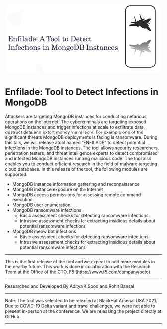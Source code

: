 ![Screenshot](images/enfilade.png)

# Enfilade: Tool to Detect Infections in MongoDB

Attackers are targeting MongoDB instances for conducting nefarious operations on the Internet. The cybercriminals are targeting exposed MongoDB instances and trigger infections at scale to exfiltrate data, destruct data,and extort money via ransom. For example one of the significant threats MongoDB deployments is facing is ransomware. During this talk, we will release atool named "ENFILADE" to detect potential infections in the MongoDB instances. The tool allows security researchers, penetration testers, and threat intelligence experts to detect compromised and infected MongoDB instances running malicious code. The tool also enables you to conduct efficient research in the field of malware targeting cloud databases. In this release of the tool, the following modules are supported: 

* MongoDB instance information gathering and reconnaissance 
* MongoDB instance exposure on the Internet 
* MongoDB access permissions for assessing remote command execution
* MongoDB user enumeration
* MongoDB ransomware infections 
     - Basic assessment checks for detecting ransomware infections 
     - Intrusive assessment checks for extracting insidious details about potential ransomware infections
* MongoDB meow bot infections
     - Basic assessment checks for detecting ransomware infections 
     - Intrusive assessment checks for extracting insidious details about potential ransomware infections


--------------

This is the first release of the tool and we expect to add more modules in the nearby future. This work is done in collaboration with the Research Team at the Office of the CTO, F5 (https://www.f5.com/company/octo)


--------------

Researched and Developed By Aditya K Sood and Rohit Bansal 

--------------

Note: The tool was selected to be released at BlackHat Arsenal USA 2021. Due to COVID-19 Delta variant and travel challenges, we were not able to present in-person at the conference. We are releasing the project directly at GitHub.

--------------

